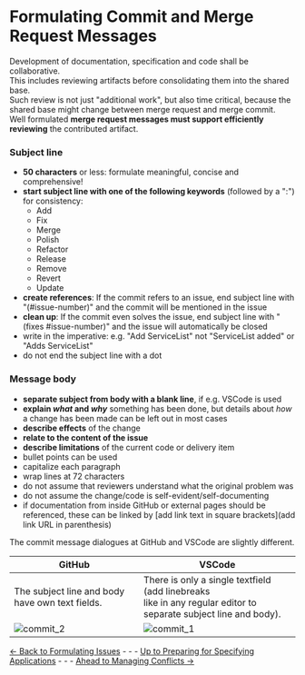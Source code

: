 # Formulating Commit and Merge Request Messages

Development of documentation, specification and code shall be collaborative.  
This includes reviewing artifacts before consolidating them into the shared base.  
Such review is not just "additional work", but also time critical, because the shared base might change between merge request and merge commit.  
Well formulated **merge request messages must support efficiently reviewing** the contributed artifact.

### Subject line

* **50 characters** or less: formulate meaningful, concise and comprehensive!
* **start subject line with one of the following keywords** (followed by a ":") for consistency:
  * Add
  * Fix
  * Merge
  * Polish
  * Refactor
  * Release
  * Remove
  * Revert
  * Update
* **create references**: If the commit refers to an issue, end subject line with "(#issue-number)" and the commit will be mentioned in the issue
* **clean up**: If the commit even solves the issue, end subject line with "(fixes #issue-number)" and the issue will automatically be closed
* write in the imperative: e.g. "Add ServiceList" not "ServiceList added" or "Adds ServiceList"
* do not end the subject line with a dot

### Message body

* **separate subject from body with a blank line**, if e.g. VSCode is used
* **explain _what_ and _why_** something has been done, but details about _how_ a change has been made can be left out in most cases
* **describe effects** of the change
* **relate to the content of the issue**
* **describe limitations** of the current code or delivery item
* bullet points can be used
* capitalize each paragraph
* wrap lines at 72 characters
* do not assume that reviewers understand what the original problem was
* do not assume the change/code is self-evident/self-documenting
* if documentation from inside GitHub or external pages should be referenced, these can be linked by \[add link text in square brackets\]\(add link URL in parenthesis\)
    
The commit message dialogues at GitHub and VSCode are slightly different.

|**GitHub**|**VSCode**|
|---|---|
|The subject line and body have own text fields.|There is only a single textfield (add linebreaks <br>like in any regular editor to separate subject line and body).|
|![commit_2](https://user-images.githubusercontent.com/57349523/155980718-cbbb2d14-89c7-4938-9e15-70253f7252e3.jpg)|![commit_1](https://user-images.githubusercontent.com/57349523/155980716-30b63626-4f73-4268-9851-cbefc6d24619.jpg)|

[<- Back to Formulating Issues](../FormulatingIssues/FormulatingIssues.md) - - - [Up to Preparing for Specifying Applications](../PreparingSpecifying.md) - - - [Ahead to Managing Conflicts ->](../ConflictManagement/ConflictManagement.md)